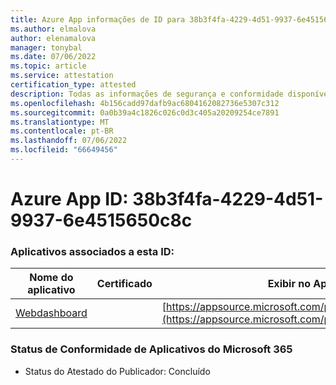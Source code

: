 ```yaml
---
title: Azure App informações de ID para 38b3f4fa-4229-4d51-9937-6e4515650c8c
ms.author: elmalova
author: elenamalova
manager: tonybal
ms.date: 07/06/2022
ms.topic: article
ms.service: attestation
certification_type: attested
description: Todas as informações de segurança e conformidade disponíveis para 38b3f4fa-4229-4d51-9937-6e4515650c8c.
ms.openlocfilehash: 4b156cadd97dafb9ac6804162082736e5307c312
ms.sourcegitcommit: 0a0b39a4c1826c026c0d3c405a20209254ce7891
ms.translationtype: MT
ms.contentlocale: pt-BR
ms.lasthandoff: 07/06/2022
ms.locfileid: "66649456"
---
```

# <a name="azure-app-id-38b3f4fa-4229-4d51-9937-6e4515650c8c"></a>Azure App ID: 38b3f4fa-4229-4d51-9937-6e4515650c8c


### <a name="apps-associated-with-this-id"></a>Aplicativos associados a esta ID:
| **Nome do aplicativo** | **Certificado** | **Exibir no AppSource** |
|--------------|---------------|-----------------------|
| [Webdashboard](../forward/WA200002970.md) |  | [https://appsource.microsoft.com/product/office/WA200002970](https://appsource.microsoft.com/product/office/WA200002970) |

### <a name="microsoft-365-app-compliance-status"></a>Status de Conformidade de Aplicativos do Microsoft 365
- Status do Atestado do Publicador: Concluído
